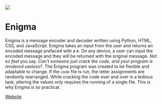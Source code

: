 ![](https://d13yacurqjgara.cloudfront.net/users/605032/screenshots/2627307/e.gif)
# Enigma

Enigma is a message encoder and decoder written using Python, HTML, CSS, and JavaScript. Enigma takes an input from the user and returns an encoded message prefaced with a `#`. On any device, a user can input the encoded message and they will be returned with the original message. *Not so fast* you say. *Can't someone just crack the code, and your program is rendered useless?*. The Enigma program was created to be flexible and adaptable to change. If the `code` file is run, the letter assignments are randomly rearranged. While cracking the code over and over is a tedious task, altering the values only requires the running of a single file. This is why Enigma is so practical.

[Website](http://cvenigma.ml)
